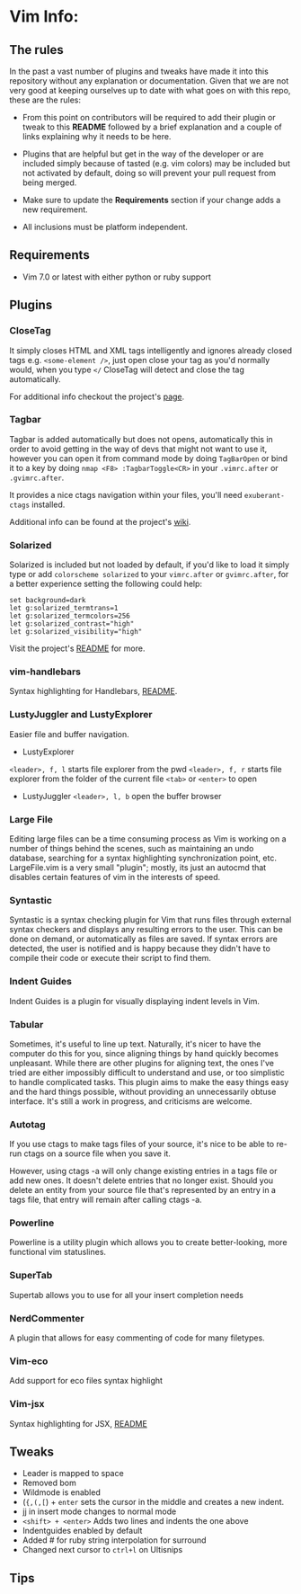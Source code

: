 # Vim Info:


## The rules

In the past a vast number of plugins and tweaks have made it into this repository without any explanation or documentation. Given that we are not very good at keeping ourselves up to date with what goes on with this repo, these are the rules:

* From this point on contributors will be required to add their plugin or tweak to this **README** followed by a brief explanation and a couple of links explaining why it needs to be here.

* Plugins that are helpful but get in the way of the developer or are included simply because of tasted (e.g. vim colors) may be included but not activated by default, doing so will prevent your pull request from being merged.

* Make sure to update the **Requirements** section if your change adds a new requirement.

* All inclusions must be platform independent.

## Requirements

* Vim 7.0 or latest with either python or ruby support

## Plugins

### CloseTag

It simply closes HTML and XML tags intelligently and ignores already closed tags e.g. `<some-element />`, just open close your tag as you'd normally would, when you type `</` CloseTag will detect and close the tag automatically.

For additional info checkout the project's [page](http://www.vim.org/scripts/script.php?script_id=13).

### Tagbar

Tagbar is added automatically but does not opens, automatically this in order to avoid getting in the way of devs that 
might not want to use it, however you can open it from command mode by doing `TagBarOpen` or bind it to a key by doing
`nmap <F8> :TagbarToggle<CR>` in your `.vimrc.after` or `.gvimrc.after`.

It provides a nice ctags navigation within your files, you'll need `exuberant-ctags` installed.

Additional info can be found at the project's [wiki](https://github.com/majutsushi/tagbar/wiki).


### Solarized

Solarized is included but not loaded by default, if you'd like to load it simply type or add `colorscheme solarized` to your `vimrc.after` or `gvimrc.after`, for a better experience setting the following could help:

```vim
set background=dark
let g:solarized_termtrans=1
let g:solarized_termcolors=256
let g:solarized_contrast="high"
let g:solarized_visibility="high"
```

Visit the project's [README](https://github.com/altercation/vim-colors-solarized/blob/master/README.mkd) for more.


### vim-handlebars

Syntax highlighting for Handlebars, [README](https://github.com/nono/vim-handlebars/blob/master/README.md).

### LustyJuggler and LustyExplorer
Easier file and buffer navigation.

* LustyExplorer

`<leader>, f, l` starts file explorer from the pwd
`<leader>, f, r` starts file explorer from the folder of the current file
`<tab>` or `<enter>` to open

* LustyJuggler
`<leader>, l, b` open the buffer browser

### Large File
Editing large files can be a time consuming process as Vim is working on a number of things behind the scenes, such as maintaining an undo database, searching for a syntax highlighting synchronization point, etc.  LargeFile.vim is a very small "plugin"; mostly, its just an autocmd that disables certain features of vim in the interests of speed. 

### Syntastic
Syntastic is a syntax checking plugin for Vim that runs files through external syntax checkers and displays any resulting errors to the user. This can be done on demand, or automatically as files are saved. If syntax errors are detected, the user is notified and is happy because they didn't have to compile their code or execute their script to find them.

### Indent Guides
Indent Guides is a plugin for visually displaying indent levels in Vim.

### Tabular
Sometimes, it's useful to line up text. Naturally, it's nicer to have the computer do this for you, since aligning things by hand quickly becomes unpleasant. While there are other plugins for aligning text, the ones I've tried are either impossibly difficult to understand and use, or too simplistic to handle complicated tasks. This plugin aims to make the easy things easy and the hard things possible, without providing an unnecessarily obtuse interface. It's still a work in progress, and criticisms are welcome.

### Autotag
If you use ctags to make tags files of your source, it's nice to be able to re-run ctags on a source file when you save it.

However, using ctags -a will only change existing entries in a tags file or add new ones. It doesn't delete entries that no longer exist. Should you delete an entity from your source file that's represented by an entry in a tags file, that entry will remain after calling ctags -a.

### Powerline
Powerline is a utility plugin which allows you to create better-looking, more functional vim statuslines.

### SuperTab
Supertab allows you to use <Tab> for all your insert completion needs

### NerdCommenter
A plugin that allows for easy commenting of code for many filetypes.

### Vim-eco

Add support for eco files syntax highlight

### Vim-jsx

Syntax highlighting for JSX, [README](https://github.com/mxw/vim-jsx)

## Tweaks
* Leader is mapped to space
* Removed bom
* Wildmode is enabled
* (`{,(,[`) + `enter` sets the cursor in the middle and creates a new indent.
* jj in insert mode changes to normal mode
* `<shift> + <enter>` Adds two lines and indents the one above
* Indentguides enabled by default
* Added # for ruby string interpolation for surround
* Changed next cursor to `ctrl+l` on Ultisnips

## Tips
